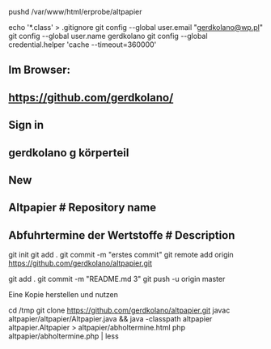 pushd /var/www/html/erprobe/altpapier

echo '*.class' > .gitignore
git config --global user.email "gerdkolano@wp.pl"
git config --global user.name gerdkolano
git config --global credential.helper 'cache --timeout=360000'

 ## Im Browser:
 ## https://github.com/gerdkolano/
 ## Sign in
 ## gerdkolano g körperteil
 ## New
 ## Altpapier # Repository name
 ## Abfuhrtermine der Wertstoffe # Description

git init
git add .
git commit -m "erstes commit"
git remote add origin https://github.com/gerdkolano/altpapier.git

git add .
git commit -m "README.md 3"
git push -u origin master

Eine Kopie herstellen und nutzen

cd /tmp
git clone https://github.com/gerdkolano/altpapier.git
javac altpapier/altpapier/Altpapier.java && java -classpath altpapier altpapier.Altpapier  > altpapier/abholtermine.html
php altpapier/abholtermine.php | less


